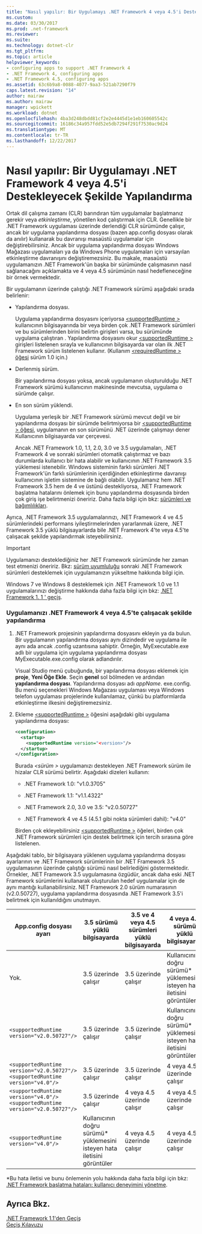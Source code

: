 ```yaml
---
title: "Nasıl yapılır: Bir Uygulamayı .NET Framework 4 veya 4.5'i Destekleyecek Şekilde Yapılandırma"
ms.custom: 
ms.date: 03/30/2017
ms.prod: .net-framework
ms.reviewer: 
ms.suite: 
ms.technology: dotnet-clr
ms.tgt_pltfrm: 
ms.topic: article
helpviewer_keywords:
- configuring apps to support .NET Framework 4
- .NET Framework 4, configuring apps
- .NET Framework 4.5, configuring apps
ms.assetid: 63c6b9a8-0088-4077-9aa3-521ab7290f79
caps.latest.revision: "14"
author: mairaw
ms.author: mairaw
manager: wpickett
ms.workload: dotnet
ms.openlocfilehash: 4ba3d248dbdd81cf2e2e4445d1e1eb160605542c
ms.sourcegitcommit: 16186c34a957fdd52e5db7294f291f7530ac9d24
ms.translationtype: MT
ms.contentlocale: tr-TR
ms.lasthandoff: 12/22/2017
---
```

# <a name="how-to-configure-an-app-to-support-net-framework-4-or-45"></a>Nasıl yapılır: Bir Uygulamayı .NET Framework 4 veya 4.5'i Destekleyecek Şekilde Yapılandırma
Ortak dil çalışma zamanı (CLR) barındıran tüm uygulamalar başlatmanız gerekir veya *etkinleştirme*, yönetilen kod çalıştırmak için CLR. Genellikle bir .NET Framework uygulaması üzerinde derlendiği CLR sürümünde çalışır, ancak bir uygulama yapılandırma dosyası (bazen app.config dosyası olarak da anılır) kullanarak bu davranışı masaüstü uygulamalar için değiştirebilirsiniz. Ancak bir uygulama yapılandırma dosyası Windows Mağazası uygulamaları ya da Windows Phone uygulamaları için varsayılan etkinleştirme davranışını değiştiremezsiniz. Bu makale, masaüstü uygulamanızın .NET Framework'ün başka bir sürümünde çalışmasının nasıl sağlanacağını açıklamakta ve 4 veya 4.5 sürümünün nasıl hedefleneceğine bir örnek vermektedir.  
  
 Bir uygulamanın üzerinde çalıştığı .NET Framework sürümü aşağıdaki sırada belirlenir:  
  
-   Yapılandırma dosyası.  
  
     Uygulama yapılandırma dosyasını içeriyorsa [ \<supportedRuntime >](../../../docs/framework/configure-apps/file-schema/startup/supportedruntime-element.md) kullanıcının bilgisayarında bir veya birden çok .NET Framework sürümleri ve bu sürümlerinden birini belirtin girişleri varsa, bu sürümünde uygulama çalıştıran . Yapılandırma dosyasını okur [ \<supportedRuntime >](../../../docs/framework/configure-apps/file-schema/startup/supportedruntime-element.md) girişleri listelenen sırayla ve kullanıcının bilgisayarda var olan ilk .NET Framework sürüm listelenen kullanır. (Kullanım [ \<requiredRuntime > öğesi](../../../docs/framework/configure-apps/file-schema/startup/requiredruntime-element.md) sürüm 1.0 için.)  
  
-   Derlenmiş sürüm.  
  
     Bir yapılandırma dosyası yoksa, ancak uygulamanın oluşturulduğu .NET Framework sürümü kullanıcının makinesinde mevcutsa, uygulama o sürümde çalışır.  
  
-   En son sürüm yüklendi.  
  
     Uygulama yerleşik bir .NET Framework sürümü mevcut değil ve bir yapılandırma dosyası bir sürümde belirtmiyorsa bir [ \<supportedRuntime > öğesi](../../../docs/framework/configure-apps/file-schema/startup/supportedruntime-element.md), uygulamanın en son sürümünü .NET üzerinde çalışmayı dener Kullanıcının bilgisayarda var çerçevesi.  
  
     Ancak .NET Framework 1.0, 1.1, 2.0, 3.0 ve 3.5 uygulamaları, .NET Framework 4 ve sonraki sürümleri otomatik çalıştırmaz ve bazı durumlarda kullanıcı bir hata alabilir ve kullanıcının .NET Framework 3.5 yüklemesi istenebilir. Windows sisteminin farklı sürümleri .NET Framework'ün farklı sürümlerinin içerdiğinden etkinleştirme davranışı kullanıcının işletim sistemine de bağlı olabilir. Uygulamanız hem .NET Framework 3.5 hem de 4 ve üstünü destekliyorsa, .NET Framework başlatma hatalarını önlemek için bunu yapılandırma dosyasında birden çok giriş işe belirtmenizi öneririz. Daha fazla bilgi için bkz: [sürümleri ve bağımlılıkları](../../../docs/framework/migration-guide/versions-and-dependencies.md).  
  
 Ayrıca, .NET Framework 3.5 uygulamalarınızı, .NET Framework 4 ve 4.5 sürümlerindeki performans iyileştirmelerinden yararlanmak üzere, .NET Framework 3.5 yüklü bilgisayarlarda bile .NET Framework 4'te veya 4.5'te çalışacak şekilde yapılandırmak isteyebilirsiniz.  
  
> [!IMPORTANT]
>  Uygulamanızı desteklediğiniz her .NET Framework sürümünde her zaman test etmenizi öneririz. Bkz: [sürüm uyumluluğu](../../../docs/framework/migration-guide/version-compatibility.md) sonraki .NET Framework sürümleri desteklemek için uygulamanızın yükseltme hakkında bilgi için.  
  
 Windows 7 ve Windows 8 desteklemek için .NET Framework 1.0 ve 1.1 uygulamalarınızı değiştirme hakkında daha fazla bilgi için bkz: [.NET Framework 1. 1 ' geçiş](../../../docs/framework/migration-guide/migrating-from-the-net-framework-1-1.md).  
  
### <a name="to-configure-your-app-to-run-on-the-net-framework-4-or-45"></a>Uygulamanızı .NET Framework 4 veya 4.5'te çalışacak şekilde yapılandırma  
  
1.  .NET Framework projesinin yapılandırma dosyasını ekleyin ya da bulun. Bir uygulamanın yapılandırma dosyası aynı dizindedir ve uygulama ile aynı ada ancak .config uzantısına sahiptir. Örneğin, MyExecutable.exe adlı bir uygulama için uygulama yapılandırma dosyası MyExecutable.exe.config olarak adlandırılır.  
  
     Visual Studio menü çubuğunda, bir yapılandırma dosyası eklemek için **proje**, **Yeni Öğe Ekle**. Seçin **genel** sol bölmeden ve ardından **yapılandırma dosyası**.  Yapılandırma dosyası adı *appName*. exe.config. Bu menü seçenekleri Windows Mağazası uygulaması veya Windows telefon uygulaması projelerinde kullanılamaz, çünkü bu platformlarda etkinleştirme ilkesini değiştiremezsiniz.  
  
2.  Ekleme [ \<supportedRuntime >](../../../docs/framework/configure-apps/file-schema/startup/supportedruntime-element.md) öğesini aşağıdaki gibi uygulama yapılandırma dosyası:  
  
    ```xml  
    <configuration>  
      <startup>  
        <supportedRuntime version="<version>"/>  
      </startup>  
    </configuration>  
    ```  
  
     Burada  *\<sürüm >* uygulamanızı destekleyen .NET Framework sürüm ile hizalar CLR sürümü belirtir. Aşağıdaki dizeleri kullanın:  
  
    -   .NET Framework 1.0: "v1.0.3705"  
  
    -   .NET Framework 1.1: "v1.1.4322"  
  
    -   .NET Framework 2.0, 3.0 ve 3.5: "v2.0.50727"  
  
    -   .NET Framework 4 ve 4.5 (4.5.1 gibi nokta sürümleri dahil): "v4.0"  
  
     Birden çok ekleyebilirsiniz [ \<supportedRuntime >](../../../docs/framework/configure-apps/file-schema/startup/supportedruntime-element.md) öğeleri, birden çok .NET Framework sürümleri için destek belirtmek için tercih sırasına göre listelenen.  
  
 Aşağıdaki tablo, bir bilgisayara yüklenen uygulama yapılandırma dosyası ayarlarının ve .NET Framework sürümlerinin bir .NET Framework 3.5 uygulamasının üzerinde çalıştığı sürümü nasıl belirlediğini göstermektedir. Örnekler, .NET Framework 3.5 uygulamasına özgüdür, ancak daha eski .NET Framework sürümlerini kullanarak oluşturulan hedef uygulamalar için de aynı mantığı kullanabilirsiniz. NET Framework 2.0 sürüm numarasının (v2.0.50727), uygulama yapılandırma dosyasında .NET Framework 3.5'i belirtmek için kullanıldığını unutmayın.  
  
|App.config dosyası ayarı|3.5 sürümü yüklü bilgisayarda|3.5 ve 4 veya 4.5 sürümleri yüklü bilgisayarda|4 veya 4.5 sürümü yüklü bilgisayarda|  
|-|-|-|-|  
|Yok.|3.5 üzerinde çalışır|3.5 üzerinde çalışır|Kullanıcının doğru sürümü* yüklemesini isteyen hata iletisini görüntüler|  
|`<supportedRuntime version="v2.0.50727"/>`|3.5 üzerinde çalışır|3.5 üzerinde çalışır|Kullanıcının doğru sürümü* yüklemesini isteyen hata iletisini görüntüler|  
|`<supportedRuntime version="v2.0.50727"/>` <br /> `<supportedRuntime version="v4.0"/>`|3.5 üzerinde çalışır|3.5 üzerinde çalışır|4 veya 4.5 üzerinde çalışır|  
|`<supportedRuntime version="v4.0"/>` <br /> `<supportedRuntime version="v2.0.50727"/>`|3.5 üzerinde çalışır|4 veya 4.5 üzerinde çalışır|4 veya 4.5 üzerinde çalışır|  
|`<supportedRuntime version="v4.0"/>`|Kullanıcının doğru sürümü* yüklemesini isteyen hata iletisini görüntüler|4 veya 4.5 üzerinde çalışır|4 veya 4.5 üzerinde çalışır|  
  
 \*Bu hata iletisi ve bunu önlemenin yolu hakkında daha fazla bilgi için bkz: [.NET Framework başlatma hataları: kullanıcı deneyimini yönetme](../../../docs/framework/deployment/initialization-errors-managing-the-user-experience.md).  
  
## <a name="see-also"></a>Ayrıca Bkz.  
 [.NET Framework 1.1'den Geçiş](../../../docs/framework/migration-guide/migrating-from-the-net-framework-1-1.md)  
 [Geçiş Kılavuzu](../../../docs/framework/migration-guide/index.md)
